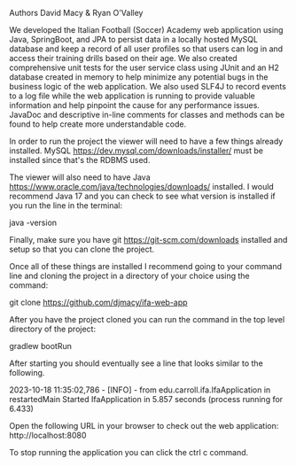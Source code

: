 Authors
David Macy & Ryan O'Valley

We developed the Italian Football (Soccer) Academy web application using Java, SpringBoot, and JPA to
persist data in a locally hosted MySQL database and keep a record of all user profiles so that users can
log in and access their training drills based on their age. We also created comprehensive unit tests for the user
service class using JUnit and an H2 database created in memory to help minimize any potential bugs in the business logic
of the web application. We also used SLF4J to record events to a log file while the web application is running to
provide valuable information and help pinpoint the cause for any performance issues. JavaDoc and descriptive in-line
comments for classes and methods can be found to help create more understandable code.

In order to run the project the viewer will need to have a few things already installed. MySQL https://dev.mysql.com/downloads/installer/ must be installed since that's the RDBMS used.

The viewer will also need to have Java https://www.oracle.com/java/technologies/downloads/ installed. I would recommend Java 17 and you can check
to see what version is installed if you run the line in the terminal:

java -version

Finally, make sure you have git https://git-scm.com/downloads installed and setup so that you can clone the project. 

Once all of these things are installed I recommend going to your command line and cloning the project in a directory of
your choice using the command:

git clone https://github.com/djmacy/ifa-web-app

After you have the project cloned you can run the command in the top level directory of the project:

gradlew bootRun

After starting you should eventually see a line that looks similar to the following.

2023-10-18 11:35:02,786 - [INFO] - from edu.carroll.ifa.IfaApplication in restartedMain
Started IfaApplication in 5.857 seconds (process running for 6.433)

Open the following URL in your browser to check out the web application:
http://localhost:8080

To stop running the application you can click the ctrl c command.
